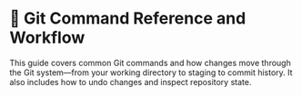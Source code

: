 # 🧠 Git Command Reference and Workflow

This guide covers common Git commands and how changes move through the Git system—from your working directory to staging to commit history. It also includes how to undo changes and inspect repository state.

